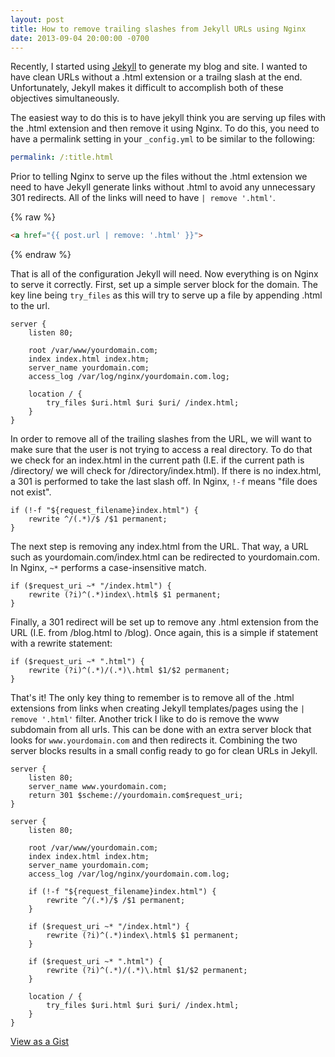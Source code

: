 ```yaml
---
layout: post
title: How to remove trailing slashes from Jekyll URLs using Nginx
date: 2013-09-04 20:00:00 -0700
---
```


Recently, I started using [Jekyll](http://jekyllrb.com/) to generate my blog and site. I wanted to have clean URLs without a .html extension or a trailng slash at the end. Unfortunately, Jekyll makes it difficult to accomplish both of these objectives simultaneously.

The easiest way to do this is to have jekyll think you are serving up files with the .html extension and then remove it using Nginx. To do this, you need to have a permalink setting in your `_config.yml` to be similar to the following:

```yaml
permalink: /:title.html
```

Prior to telling Nginx to serve up the files without the .html extension we need to have Jekyll generate links without .html to avoid any unnecessary 301 redirects. All of the links will need to have `| remove '.html'`.

{% raw %}
```html
<a href="{{ post.url | remove: '.html' }}">
```
{% endraw %}

That is all of the configuration Jekyll will need. Now everything is on Nginx to serve it correctly. First, set up a simple server block for the domain. The key line being `try_files` as this will try to serve up a file by appending .html to the url.

```nginx
server {
    listen 80;

    root /var/www/yourdomain.com;
    index index.html index.htm;
    server_name yourdomain.com;
    access_log /var/log/nginx/yourdomain.com.log;

    location / {
        try_files $uri.html $uri $uri/ /index.html;
    }
}
```

In order to remove all of the trailing slashes from the URL, we will want to make sure that the user is not trying to access a real directory. To do that we check for an index.html in the current path (I.E. if the current path is /directory/ we will check for /directory/index.html). If there is no index.html, a 301 is performed to take the last slash off. In Nginx, `!-f` means "file does not exist".

```nginx
if (!-f "${request_filename}index.html") {
    rewrite ^/(.*)/$ /$1 permanent;
}
```
The next step is removing any index.html from the URL. That way, a URL such as yourdomain.com/index.html can be redirected to yourdomain.com. In Nginx, `~*` performs a case-insensitive match.

```nginx
if ($request_uri ~* "/index.html") {
    rewrite (?i)^(.*)index\.html$ $1 permanent;
}
```

Finally, a 301 redirect will be set up to remove any .html extension from the URL (I.E. from /blog.html to /blog). Once again, this is a simple if statement with a rewrite statement:

```nginx
if ($request_uri ~* ".html") {
    rewrite (?i)^(.*)/(.*)\.html $1/$2 permanent;
}
```

That's it! The only key thing to remember is to remove all of the .html extensions from links when creating Jekyll templates/pages using the `| remove '.html'` filter. Another trick I like to do is remove the www subdomain from all urls. This can be done with an extra server block that looks for `www.yourdomain.com` and then redirects it. Combining the two server blocks results in a small config ready to go for clean URLs in Jekyll.

```nginx
server {
    listen 80;
    server_name www.yourdomain.com;
    return 301 $scheme://yourdomain.com$request_uri;
}

server {
    listen 80;

    root /var/www/yourdomain.com;
    index index.html index.htm;
    server_name yourdomain.com;
    access_log /var/log/nginx/yourdomain.com.log;

    if (!-f "${request_filename}index.html") {
        rewrite ^/(.*)/$ /$1 permanent;
    }

    if ($request_uri ~* "/index.html") {
        rewrite (?i)^(.*)index\.html$ $1 permanent;
    }

    if ($request_uri ~* ".html") {
        rewrite (?i)^(.*)/(.*)\.html $1/$2 permanent;
    }

    location / {
        try_files $uri.html $uri $uri/ /index.html;
    }
}
```
<p class="close-link"><a href="https://gist.github.com/rickharrison/6410194">View as a Gist</a></p>
